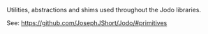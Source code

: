 ﻿Utilities, abstractions and shims used throughout the Jodo libraries.

See: https://github.com/JosephJShort/Jodo/#primitives